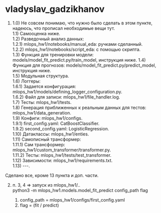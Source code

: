 # vladyslav_gadzikhanov

1)  
    1.0) Не совсем понимаю, что нужно было сделать в этом пункте, надеюсь, что прописал необходимые вещи тут.  
    1.1) Самооценка ниже.  
    1.2) Разведочный анализ данных:  
	     1.2.1)  mlops_hw1/notebooks/manual_eda: ручками сделанный.  
	     1.2.2)  mlops_hw1/notebooks/script_eda: с помощью скрипта.  
    1.3) Функция для тренировки модели: models/model_fit_predict.py/train_model, инструкция ниже.                  			                       1.4) Функция для прогнозов: models/model_fit_predict.py/predict_model, инструкция ниже.  
    1.5) Модульная структура.  
    1.6) Логгеры:  
	     1.6.1) Задается конфигурация: mlops_hw1/models/defining_logger_configuration.py.  
	     1.6.2) Файл для записи: mlops_hw1/file_handler.log.  
    1.7) Тесты: mlops_hw1/tests.  
    1.8) Генерация приближенных к реальным данных для тестов: mlops_hw1/data_generation.  
    1.9) Конфиги: mlops_hw1/configs.  
	     1.9.1) first_config.yaml: CatBoostClassifier.  
	     1.9.2) second_config.yaml: LogisticRegression.  
    1.10) Датаклассы: mlops_hw1/enties.  
    1.11) Самописный трансформер:  
	     1.11.1) Сам трансформер: mlops_hw1/custom_transformer/transformer.py.  
	     1.11.2) Тесты: mlops_hw1/tests/test_transformer.  
    1.12) Зависимости: mlops_hw1/requirements.txt.  
    1.13) ---.  
  
Сделано все, кроме 13 пункта и доп. части.  
  
2) п. 3, 4 =>  запуск из mlops_hw1/..  
	 python3 -m mlops_hw1.models.model_fit_predict config_path flag  
  
	 1. config_path = mlops_hw1/configs/first_config.yaml  
	 2. flag = (fit / predict)  
